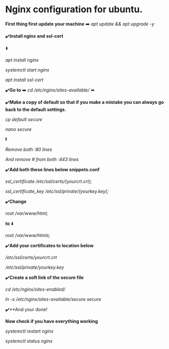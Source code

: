 # Nginx configuration for ubuntu.

**First thing first update your machine** ➡️ *apt update && apt upgrade -y*

✔️**Install nginx and ssl-cert**

⬇️

*apt install nginx*

*systemctl start nginx*

*apt install ssl-cert*

✔️**Go to** ➡️ *cd /etc/nginx/sites-available/* ⬅️

✔️**Make a copy of default so that if you make a mistake you can always go back to the default settings.**

*cp default secure*

*nano secure*

⏬

*Remove both :80 lines*

*And remove # from both :443 lines*

✔️**Add both these lines below snippets.conf**

*ssl_certificate /etc/ssl/certs/(yourcrt.crt);*

*ssl_certificate_key /etc/ssl/private/(yourkey.key);*

✔️**Change**

*root /var/www/html;*

**to** ⬇️

*root /var/www/htmls;*

✔️**Add your certificates to location below**

*/etc/ssl/certs/yourcrt.crt*

*/etc/ssl/private/yourkey.key*

✔️**Create a soft link of the secure file**

*cd /etc/nginx/sites-enabled/*

*ln -s /etc/nginx/sites-available/secure secure*

✔️**And your done!

**Now check if you have everything working**

*systemctl restart nginx*

*systemctl status nginx*



